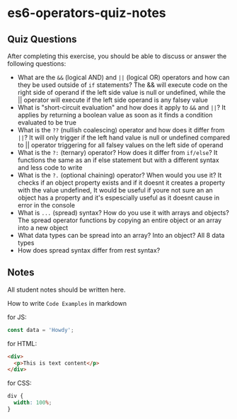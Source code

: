 # es6-operators-quiz-notes

## Quiz Questions

After completing this exercise, you should be able to discuss or answer the following questions:

- What are the `&&` (logical AND) and `||` (logical OR) operators and how can they be used outside of `if` statements?
  The && will execute code on the right side of operand if the left side value is null or undefined, while the || operator will execute if the
  left side operand is any falsey value
- What is "short-circuit evaluation" and how does it apply to `&&` and `||`?
  It applies by returning a boolean value as soon as it finds a condition evaluated to be true
- What is the `??` (nullish coalescing) operator and how does it differ from `||`?
  It will only trigger if the left hand value is null or undefined compared to || operator triggering for all falsey values on the left side of operand
- What is the `?:` (ternary) operator? How does it differ from `if/else`?
  It functions the same as an if else statement but with a different syntax and less code to write
- What is the `?.` (optional chaining) operator? When would you use it?
  It checks if an object property exists and if it doesnt it creates a property with the value undefined, It would be useful if youre not sure an
  an object has a property and it's espescially useful as it doesnt cause in error in the console
- What is `...` (spread) syntax? How do you use it with arrays and objects?
  The spread operator functions by copying an entire object or an array into a new object
- What data types can be spread into an array? Into an object?
  All 8 data types
- How does spread syntax differ from rest syntax?

## Notes

All student notes should be written here.

How to write `Code Examples` in markdown

for JS:

```js
const data = 'Howdy';
```

for HTML:

```html
<div>
  <p>This is text content</p>
</div>
```

for CSS:

```css
div {
  width: 100%;
}
```
